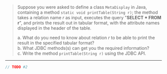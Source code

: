 > Suppose you were asked to define a class `MetaDisplay` in Java, containing a 
> method `static void printTable(String r)`; the method takes a relation name _r_ as 
> input, executes the query "**SELECT * FROM r**", and prints the result out in tabular
> format, with the attribute names displayed in the header of the table. 
> 
> a. What do you need to know about relation _r_ to be able to print the result in the 
> specified tabular format? <br>
> b. What JDBC methods(s) can get you the required information? <br>
> c. Write the method `printTable(String r)` using the JDBC API. <br>

--------------------------------

```java
// TODO #2 
```

